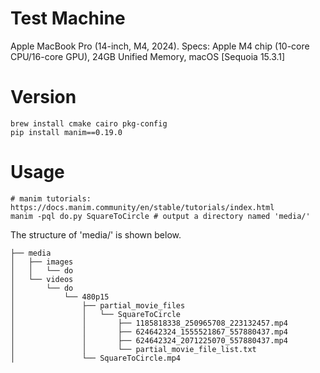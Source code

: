 # Test Machine

Apple MacBook Pro (14-inch, M4, 2024). Specs: Apple M4 chip (10-core CPU/16-core GPU), 24GB Unified Memory, macOS [Sequoia 15.3.1]

# Version

```shell
brew install cmake cairo pkg-config
pip install manim==0.19.0
```

# Usage
```shell
# manim tutorials: https://docs.manim.community/en/stable/tutorials/index.html
manim -pql do.py SquareToCircle # output a directory named 'media/'
```
The structure of 'media/' is shown below. 
```
├── media
│   ├── images
│   │   └── do
│   └── videos
│       └── do
│           └── 480p15
│               ├── partial_movie_files
│               │   └── SquareToCircle
│               │       ├── 1185818338_250965708_223132457.mp4
│               │       ├── 624642324_1555521867_557880437.mp4
│               │       ├── 624642324_2071225070_557880437.mp4
│               │       └── partial_movie_file_list.txt
│               └── SquareToCircle.mp4
```
